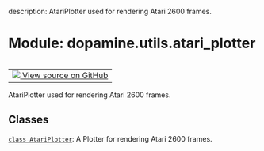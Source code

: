 description: AtariPlotter used for rendering Atari 2600 frames.

<div itemscope itemtype="http://developers.google.com/ReferenceObject">
<meta itemprop="name" content="dopamine.utils.atari_plotter" />
<meta itemprop="path" content="Stable" />
</div>

# Module: dopamine.utils.atari_plotter

<!-- Insert buttons and diff -->

<table class="tfo-notebook-buttons tfo-api nocontent" align="left">
<td>
  <a target="_blank" href="https://github.com/google/dopamine/tree/master/dopamine/utils/atari_plotter.py">
    <img src="https://www.tensorflow.org/images/GitHub-Mark-32px.png" />
    View source on GitHub
  </a>
</td>
</table>



AtariPlotter used for rendering Atari 2600 frames.



## Classes

[`class AtariPlotter`](../../dopamine/utils/atari_plotter/AtariPlotter.md): A Plotter for rendering Atari 2600 frames.

